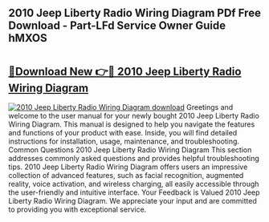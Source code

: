 ## 2010 Jeep Liberty Radio Wiring Diagram PDf Free Download - Part-LFd Service Owner Guide hMXOS

# <h2><a href="http://dficv4.blite.top/?on=2010+Jeep+Liberty+Radio+Wiring+Diagram">🔗Download New 👉🔴 2010 Jeep Liberty Radio Wiring Diagram</a></h2>

[![2010 Jeep Liberty Radio Wiring Diagram download](https://i.imgur.com/lujVjoI.png)](http://dficv4.blite.top/?on=2010+Jeep+Liberty+Radio+Wiring+Diagram)
Greetings and welcome to the user manual for your newly bought 2010 Jeep Liberty Radio Wiring Diagram. This manual is designed to help you navigate the features and functions of your product with ease. Inside, you will find detailed instructions for installation, usage, maintenance, and troubleshooting. Common Questions 2010 Jeep Liberty Radio Wiring Diagram This section addresses commonly asked questions and provides helpful troubleshooting tips. 2010 Jeep Liberty Radio Wiring Diagram offers users an impressive collection of advanced features, such as facial recognition, augmented reality, voice activation, and wireless charging, all easily accessible through the user-friendly and intuitive interface. Your Feedback is Valued 2010 Jeep Liberty Radio Wiring Diagram. We appreciate your input and are committed to providing you with exceptional service.
